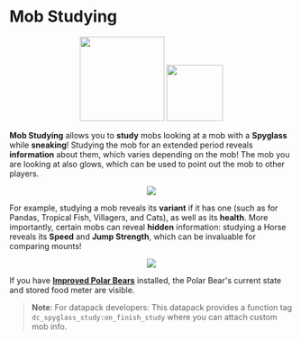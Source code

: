 # Mob Studying

<p align="center">
  <img src="https://static.wikia.nocookie.net/minecraft_gamepedia/images/d/d8/White_Horse_%28Saddle%29.png/revision/latest/scale-to-width-down/350?cb=20190716122913" width=150>
  <img src="https://static.wikia.nocookie.net/minecraft_gamepedia/images/3/32/Steve_scoping_Spyglass_JE2.png/revision/latest?cb=20201125214427" width=100>
</p>

**Mob Studying** allows you to **study** mobs looking at a mob with a **Spyglass** while **sneaking**! Studying the mob for an extended period reveals **information** about them, which varies depending on the mob! The mob you are looking at also glows, which can be used to point out the mob to other players.

<p align="center">
  <img src="https://github.com/Drakonkinst/DrakonsDatapacks/assets/11655960/e4c9af88-c992-4ef7-bc4c-5bff390aa609">
</p>

For example, studying a mob reveals its **variant** if it has one (such as for Pandas, Tropical Fish, Villagers, and Cats), as well as its **health**. More importantly, certain mobs can reveal **hidden** information: studying a Horse reveals its **Speed** and **Jump Strength**, which can be invaluable for comparing mounts!

<p align="center">
  <img src="https://github.com/Drakonkinst/DrakonsDatapacks/assets/11655960/b3097ba1-4bbc-4568-936b-014ee7147806">
</p>

If you have **[Improved Polar Bears](https://github.com/Drakonkinst/DrakonsDatapacks/tree/master/datapacks/dc_polar_bear)** installed, the Polar Bear's current state and stored food meter are visible.

> **Note**: For datapack developers: This datapack provides a function tag `dc_spyglass_study:on_finish_study` where you can attach custom mob info.
